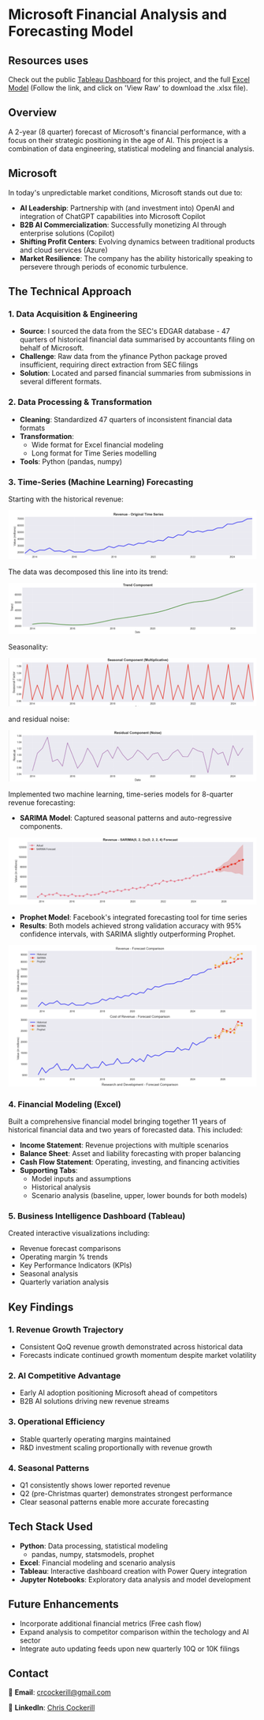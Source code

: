 # Microsoft Financial Analysis and Forecasting Model

## Resources uses

Check out the public [Tableau Dashboard](https://public.tableau.com/app/profile/christopher.cockerill/viz/MicrosoftStrategicMLFinancialModel/Dashboard1) for this project, and the full [Excel Model](/data/processed/Microsoft_Financial_Model_V2.xlsx) (Follow the link, and click on 'View Raw' to download the .xlsx file).

## Overview

A 2-year (8 quarter) forecast of Microsoft's financial performance, with a focus on their strategic positioning in the age of AI. This project is a combination of data engineering, statistical modeling and financial analysis.

## Microsoft

In today's unpredictable market conditions, Microsoft stands out due to:

- **AI Leadership**: Partnership with (and investment into) OpenAI and integration of ChatGPT capabilities into Microsoft Copilot
- **B2B AI Commercialization**: Successfully monetizing AI through enterprise solutions (Copilot)
- **Shifting Profit Centers**: Evolving dynamics between traditional products and cloud services (Azure)
- **Market Resilience**: The company has the ability historically speaking to persevere through periods of economic turbulence.

## The Technical Approach

### 1. Data Acquisition & Engineering

- **Source**: I sourced the data from the SEC's EDGAR database - 47 quarters of historical financial data summarised by accountants filing on behalf of Microsoft.
- **Challenge**: Raw data from the yfinance Python package proved insufficient, requiring direct extraction from SEC filings
- **Solution**: Located and parsed financial summaries from submissions in several different formats.

### 2. Data Processing & Transformation

- **Cleaning**: Standardized 47 quarters of inconsistent financial data formats
- **Transformation**:
  - Wide format for Excel financial modeling
  - Long format for Time Series modelling
- **Tools**: Python (pandas, numpy)

### 3. Time-Series (Machine Learning) Forecasting

Starting with the historical revenue:

![Historic_Revenue](ML_Images/Revenue.png)

The data was decomposed this line into its trend:

![Trend](ML_Images/Decomp_Trend.png)

Seasonality:

![Seasonality](ML_Images/Decomp_Seasonality.png)

and residual noise:

![Noise](ML_Images/Decomp_Noise.png)

Implemented two machine learning, time-series models for 8-quarter revenue forecasting:

- **SARIMA Model**: Captured seasonal patterns and auto-regressive components.

![Sarima](ML_Images/SARIMA_Revenue.png)

- **Prophet Model**: Facebook's integrated forecasting tool for time series
- **Results**: Both models achieved strong validation accuracy with 95% confidence intervals, with SARIMA slightly outperforming Prophet.

![Comparison](ML_Images/SARIMA_vs_Prophet.png)

### 4. Financial Modeling (Excel)

Built a comprehensive financial model bringing together 11 years of historical financial data and two years of forecasted data. This included:

- **Income Statement**: Revenue projections with multiple scenarios
- **Balance Sheet**: Asset and liability forecasting with proper balancing
- **Cash Flow Statement**: Operating, investing, and financing activities
- **Supporting Tabs**:
  - Model inputs and assumptions
  - Historical analysis
  - Scenario analysis (baseline, upper, lower bounds for both models)

### 5. Business Intelligence Dashboard (Tableau)

Created interactive visualizations including:

- Revenue forecast comparisons
- Operating margin % trends
- Key Performance Indicators (KPIs)
- Seasonal analysis
- Quarterly variation analysis

## Key Findings

### 1. Revenue Growth Trajectory

- Consistent QoQ revenue growth demonstrated across historical data
- Forecasts indicate continued growth momentum despite market volatility

### 2. AI Competitive Advantage

- Early AI adoption positioning Microsoft ahead of competitors
- B2B AI solutions driving new revenue streams

### 3. Operational Efficiency

- Stable quarterly operating margins maintained
- R&D investment scaling proportionally with revenue growth

### 4. Seasonal Patterns

- Q1 consistently shows lower reported revenue
- Q2 (pre-Christmas quarter) demonstrates strongest performance
- Clear seasonal patterns enable more accurate forecasting

## Tech Stack Used

- **Python**: Data processing, statistical modeling
  - pandas, numpy, statsmodels, prophet
- **Excel**: Financial modeling and scenario analysis
- **Tableau**: Interactive dashboard creation with Power Query integration
- **Jupyter Notebooks**: Exploratory data analysis and model development

## Future Enhancements

- Incorporate additional financial metrics (Free cash flow)
- Expand analysis to competitor comparison within the techology and AI sector
- Integrate auto updating feeds upon new quarterly 10Q or 10K filings

## Contact

📧 **Email**: [crcockerill@gmail.com](mailto:crcockerill@gmail.com)

💼 **LinkedIn**: [Chris Cockerill](https://www.linkedin.com/in/chris-cockerill-33840838/)
